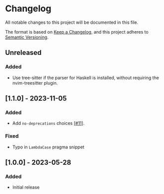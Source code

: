 <!-- markdownlint-disable -->
# Changelog

All notable changes to this project will be documented in this file.

The format is based on [Keep a Changelog](https://keepachangelog.com/en/1.0.0/),
and this project adheres to [Semantic Versioning](https://semver.org/spec/v2.0.0.html).

## Unreleased

### Added

- Use tree-sitter if the parser for Haskell is installed,
  without requiring the nvim-treesitter plugin.

## [1.1.0] - 2023-11-05

### Added

- Add `no-deprecations` choices [[#11](https://github.com/mrcjkb/haskell-snippets.nvim/pull/11)].

### Fixed

- Typo in `LambdaCase` pragma snippet

## [1.0.0] - 2023-05-28

### Added

- Initial release
